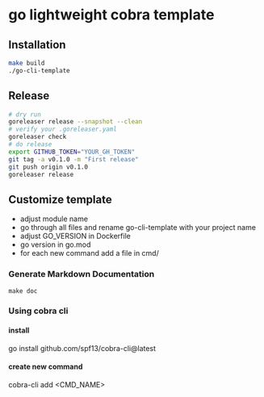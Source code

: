 # go lightweight cobra template

## Installation
```bash
make build
./go-cli-template
```

## Release
```bash
# dry run
goreleaser release --snapshot --clean
# verify your .goreleaser.yaml
goreleaser check
# do release
export GITHUB_TOKEN="YOUR_GH_TOKEN"
git tag -a v0.1.0 -m "First release"
git push origin v0.1.0
goreleaser release
```

## Customize template
- adjust module name
- go through all files and rename go-cli-template with your project name
- adjust GO_VERSION in Dockerfile
- go version in go.mod
- for each new command add a file in cmd/

### Generate Markdown Documentation
```
make doc
```

### Using cobra cli

#### install
go install github.com/spf13/cobra-cli@latest

#### create new command
cobra-cli add <CMD_NAME>